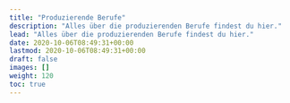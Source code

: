 ```yaml
---
title: "Produzierende Berufe"
description: "Alles über die produzierenden Berufe findest du hier."
lead: "Alles über die produzierenden Berufe findest du hier."
date: 2020-10-06T08:49:31+00:00
lastmod: 2020-10-06T08:49:31+00:00
draft: false
images: []
weight: 120
toc: true
---
```


